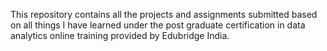 This repository contains all the projects and assignments submitted based on all things I have learned  under the post graduate certification in data analytics online training provided by Edubridge India.  
